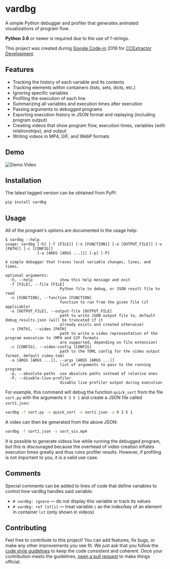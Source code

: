 # vardbg

A simple Python debugger and profiler that generates animated visualizations of program flow.

**Python 3.6** or newer is required due to the use of f-strings.

This project was created during [Google Code-in](https://codein.withgoogle.com/) 2019 for [CCExtractor Development](https://ccextractor.org/).

## Features

- Tracking the history of each variable and its contents
- Tracking elements within containers (lists, sets, dicts, etc.)
- Ignoring specific variables
- Profiling the execution of each line
- Summarizing all variables and execution times after execution
- Passing arguments to debugged programs
- Exporting execution history in JSON format and replaying (including program output)
- Creating videos that show program flow, execution times, variables (with relationships), and output
- Writing videos in MP4, GIF, and WebP formats

## Demo

![Demo Video](https://user-images.githubusercontent.com/7930239/72677173-77345580-3a4e-11ea-9968-dae3eee7d122.gif)

## Installation

The latest tagged version can be obtained from PyPI:

```bash
pip install vardbg
```

## Usage

All of the program's options are documented in the usage help:

```
$ vardbg --help
usage: vardbg [-h] [-f [FILE]] [-n [FUNCTION]] [-o [OUTPUT_FILE]] [-v [PATH]] [-c [CONFIG]]
              [-a [ARGS [ARGS ...]]] [-p] [-P]

A simple debugger that traces local variable changes, lines, and times.

optional arguments:
  -h, --help            show this help message and exit
  -f [FILE], --file [FILE]
                        Python file to debug, or JSON result file to read
  -n [FUNCTION], --function [FUNCTION]
                        function to run from the given file (if applicable)
  -o [OUTPUT_FILE], --output-file [OUTPUT_FILE]
                        path to write JSON output file to, default debug_results.json (will be truncated if it
                        already exists and created otherwise)
  -v [PATH], --video [PATH]
                        path to write a video representation of the program execution to (MP4 and GIF formats
                        are supported, depending on file extension)
  -c [CONFIG], --video-config [CONFIG]
                        path to the TOML config for the video output format, default video.toml
  -a [ARGS [ARGS ...]], --args [ARGS [ARGS ...]]
                        list of arguments to pass to the running program
  -p, --absolute-paths  use absolute paths instead of relative ones
  -P, --disable-live-profiler
                        disable live profiler output during execution
```

For example, this command will debug the function `quick_sort` from the file `sort.py` with the arguments `9 3 5 1` and create a JSON file called `sort1.json`:

```bash
vardbg -f sort.py -n quick_sort -o sort1.json -a 9 3 5 1
```

A video can then be generated from the above JSON:

```bash
vardbg -f sort1.json -v sort_vis.mp4
```

It is possible to generate videos live while running the debugged program, but this is discouraged because the overhead of video creation inflates execution times greatly and thus ruins profiler results. However, if profiling is not important to you, it is a valid use case.

## Comments

Special comments can be added to lines of code that define variables to control how vardbg handles said variable:

- `# vardbg: ignore` — do not display this variable or track its values
- `# vardbg: ref lst[i]` — treat variable `i` as the index/key of an element in container `lst` (only shown in videos)

## Contributing

Feel free to contribute to this project! You can add features, fix bugs, or make any other improvements you see fit. We just ask that you follow the [code style guidelines](https://github.com/CCExtractor/vardbg/blob/master/CODE_STYLE.md) to keep the code consistent and coherent. Once your contribution meets the guidelines, [open a pull request](https://github.com/CCExtractor/vardbg/compare) to make things official.
